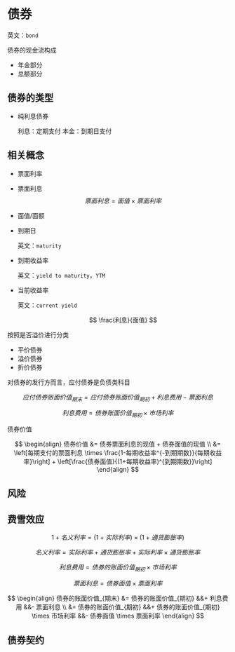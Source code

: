 # 债券

英文：`bond`

债券的现金流构成
* 年金部分
* 总额部分

## 债券的类型

* 纯利息债券

    利息：定期支付
    本金：到期日支付

## 相关概念
* 票面利率
* 票面利息
    $$
    票面利息 = 面值 \times 票面利率
    $$
* 面值/面额
* 到期日

    英文：`maturity`
* 到期收益率

    英文：`yield to maturity`，`YTM`
    
* 当前收益率

    英文：`current yield`
    
    $$
    \frac{利息}{面值}
    $$

按照是否溢价进行分类
* 平价债券
* 溢价债券
* 折价债券




对债券的发行方而言，应付债券是负债类科目

$$
应付债券账面价值_{期末} = 应付债券账面价值_{期初} + 利息费用 - 票面利息  
$$

$$
利息费用 = 债券账面价值_{期初} \times 市场利率
$$

债券价值

$$
\begin{align}
债券价值 &= 债券票面利息的现值 + 债券面值的现值 \\
&= \left[每期支付的票面利息 \times \frac{1-每期收益率^{-到期期数}}{每期收益率}\right] + \left[\frac{债券面值}{(1+每期收益率)^{到期期数}}\right]
\end{align}
$$

## 风险

## 费雪效应

$$
1 + 名义利率 = (1 + 实际利率) \times (1 + 通货膨胀率)
$$

$$
名义利率 = 实际利率 + 通货膨胀率 + 实际利率 \times 通货膨胀率
$$

$$
利息费用 = 债券的账面价值_{期初} \times 市场利率
$$

$$
票面利息 = 债券面值 \times 票面利率
$$

$$
\begin{align}
债券的账面价值_{期末} &= 债券的账面价值_{期初} &&+ 利息费用 &&- 票面利息 \\
&= 债券的账面价值_{期初} &&+ 债券的账面价值_{期初} \times 市场利率 &&- 债券面值 \times 票面利率
\end{align}
$$

## 债券契约

